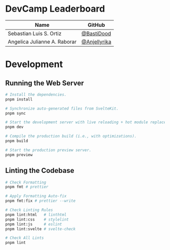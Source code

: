 # DevCamp Leaderboard

| Name                         | GitHub         |
| ---------------------------- | -------------- |
| Sebastian Luis S. Ortiz      | [@BastiDood]   |
| Angelica Julianne A. Raborar | [@Anjellyrika] |

[@BastiDood]: https://github.com/BastiDood
[@Anjellyrika]: https://github.com/Anjellyrika

# Development

## Running the Web Server

```bash
# Install the dependencies.
pnpm install

# Synchronize auto-generated files from SvelteKit.
pnpm sync

# Start the development server with live reloading + hot module replacement.
pnpm dev

# Compile the production build (i.e., with optimizations).
pnpm build

# Start the production preview server.
pnpm preview
```

## Linting the Codebase

```bash
# Check Formatting
pnpm fmt # prettier

# Apply Formatting Auto-fix
pnpm fmt:fix # prettier --write

# Check Linting Rules
pnpm lint:html   # linthtml
pnpm lint:css    # stylelint
pnpm lint:js     # eslint
pnpm lint:svelte # svelte-check

# Check All Lints
pnpm lint
```
